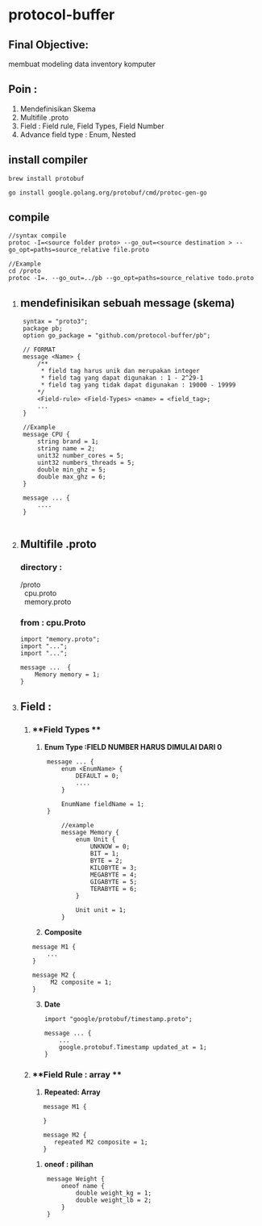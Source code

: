 # protocol-buffer

## Final Objective:
membuat modeling data inventory komputer

## Poin :
1. Mendefinisikan Skema
2. Multifile .proto
3. Field : Field rule, Field Types, Field Number
4. Advance field type : Enum, Nested
   
## install compiler
```
brew install protobuf

go install google.golang.org/protobuf/cmd/protoc-gen-go
```

## compile 
```
//syntax compile
protoc -I=<source folder proto> --go_out=<source destination > --go_opt=paths=source_relative file.proto

//Example
cd /proto
protoc -I=. --go_out=../pb --go_opt=paths=source_relative todo.proto
```

1. ## **mendefinisikan sebuah message (skema)**
```
    syntax = "proto3";
    package pb;
    option go_package = "github.com/protocol-buffer/pb";

    // FORMAT 
    message <Name> {
        /**
         * field tag harus unik dan merupakan integer 
         * field tag yang dapat digunakan : 1 - 2^29-1
         * field tag yang tidak dapat digunakan : 19000 - 19999 
        */
        <Field-rule> <Field-Types> <name> = <field_tag>;
        ...
    }

    //Example 
    message CPU {
        string brand = 1;
        string name = 2;
        unit32 number_cores = 5;
        uint32 numbers_threads = 5;
        double min_ghz = 5;
        double max_ghz = 6;
    }

    message ... {
        ....
    }
     
```  
2. ## **Multifile .proto** <br />
   ### directory : <br /> 
   /proto <br />
    &nbsp; cpu.proto <br />
    &nbsp; memory.proto <br />
    
    ### from : cpu.Proto
   ```
   import "memory.proto";
   import "...";
   import "...";

   message ...  {
       Memory memory = 1;
   }
   ```

3. ## **Field :**
   1. ### **Field Types ** <br />
      1. **Enum Type :FIELD NUMBER HARUS DIMULAI DARI 0** <br />
        ```
            message ... {
                enum <EnumName> {
                    DEFAULT = 0;
                    ....
                }

                EnumName fieldName = 1;
            }

                //example
                message Memory {
                    enum Unit {
                        UNKNOW = 0;
                        BIT = 1;
                        BYTE = 2;
                        KILOBYTE = 3;
                        MEGABYTE = 4;
                        GIGABYTE = 5;
                        TERABYTE = 6;
                    }

                    Unit unit = 1;
                }
        ```  
      2. **Composite** <br />
        ```
        message M1 {
            ...
        }

        message M2 {
             M2 composite = 1;
        }
        ``` 
      3. **Date** <br />
         ```
         import "google/protobuf/timestamp.proto";

         message ... {
             ...
             google.protobuf.Timestamp updated_at = 1;
         }
         ``` 
    
   2. ### **Field Rule : array ** <br />
      1. **Repeated: Array**
      ```
         message M1 {

         }

         message M2 {
            repeated M2 composite = 1;
         }
      ``` 
      1. **oneof : pilihan**
        ```
            message Weight {
                oneof name {
                    double weight_kg = 1;
                    double weight_lb = 2;
                }
            }
        ``` 

   

